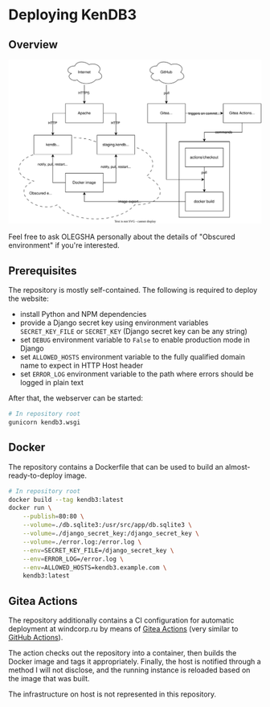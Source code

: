 # Deploying KenDB3

## Overview

![Overview diagram of KenDB3 deployment on windcorp.ru](deployment-overview.svg)

Feel free to ask OLEGSHA personally about the details of "Obscured environment" if you're interested.

## Prerequisites

The repository is mostly self-contained. The following is required to deploy the website:
- install Python and NPM dependencies
- provide a Django secret key using environment variables `SECRET_KEY_FILE` or `SECRET_KEY` (Django secret key can be any string)
- set `DEBUG` environment variable to `False` to enable production mode in Django
- set `ALLOWED_HOSTS` environment variable to the fully qualified domain name to expect in HTTP Host header
- set `ERROR_LOG` environment variable to the path where errors should be logged in plain text

After that, the webserver can be started:
```bash
# In repository root
gunicorn kendb3.wsgi
```

## Docker

The repository contains a Dockerfile that can be used to build an almost-ready-to-deploy image.

```bash
# In repository root
docker build --tag kendb3:latest
docker run \
    --publish=80:80 \
    --volume=./db.sqlite3:/usr/src/app/db.sqlite3 \
    --volume=./django_secret_key:/django_secret_key \
    --volume=./error.log:/error.log \
    --env=SECRET_KEY_FILE=/django_secret_key \
    --env=ERROR_LOG=/error.log \
    --env=ALLOWED_HOSTS=kendb3.example.com \
    kendb3:latest
```

## Gitea Actions

The repository additionally contains a CI configuration for automatic deployment at windcorp.ru by means of [Gitea Actions](https://docs.gitea.com/usage/actions/overview) (very similar to [GitHub Actions](https://github.com/features/actions)).

The action checks out the repository into a container, then builds the Docker image and tags it appropriately. Finally, the host is notified through a method I will not disclose, and the running instance is reloaded based on the image that was built.

The infrastructure on host is not represented in this repository.
